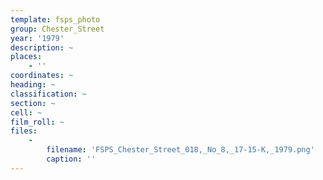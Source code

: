 ```yaml
---
template: fsps_photo
group: Chester_Street
year: '1979'
description: ~
places:
    - ''
coordinates: ~
heading: ~
classification: ~
section: ~
cell: ~
film_roll: ~
files:
    -
        filename: 'FSPS_Chester_Street_018,_No_8,_17-15-K,_1979.png'
        caption: ''
---
```

